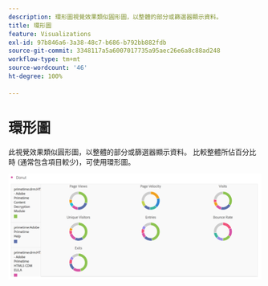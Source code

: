 ```yaml
---
description: 環形圖視覺效果類似圓形圖，以整體的部分或篩選器顯示資料。
title: 環形圖
feature: Visualizations
exl-id: 97b846a6-3a38-48c7-b686-b792bb882fdb
source-git-commit: 3348117a5a6007017735a95aec26e6a8c88ad248
workflow-type: tm+mt
source-wordcount: '46'
ht-degree: 100%

---
```


# 環形圖

此視覺效果類似圓形圖，以整體的部分或篩選器顯示資料。 比較整體所佔百分比時 (通常包含項目較少)，可使用環形圖。

![](assets/donut.png)

